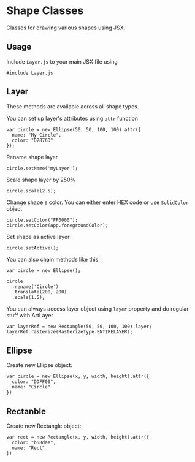 # Shape Classes
Classes for drawing various shapes using JSX.

## Usage
Include `Layer.js` to your main JSX file using
```
#include Layer.js
```

## Layer
These methods are available across all shape types. 

You can set up layer's attributes using `attr` function
```
var circle = new Ellipse(50, 50, 100, 100).attr({
  name: "My Circle",
  color: "D2876D"
});
```

Rename shape layer
```
circle.setName('myLayer');
```

Scale shape layer by 250%
```
circle.scale(2.5);
```

Change shape's color. You can either enter HEX code or use `SolidColor` object
```
circle.setColor("FF0000");
circle.setColor(app.foregroundColor);
```

Set shape as active layer
```
circle.setActive();
```

You can also chain methods like this:
```
var circle = new Ellipse();

circle
  .rename('Circle')
  .translate(200, 200)
  .scale(1.5);
```

You can always access layer object using `layer` property and do regular stuff with ArtLayer
```
var layerRef = new Rectangle(50, 50, 100, 100).layer;
layerRef.rasterize(RasterizeType.ENTIRELAYER);
```

## Ellipse
Create new Ellipse object:
```
var circle = new Ellipse(x, y, width, height).attr({
  color: "DDFF00",
  name: "Circle"
})
```

## Rectanble
Create new Rectangle object:
```
var rect = new Rectangle(x, y, width, height).attr({
  color: "b58dae",
  name: "Rect"
})
```